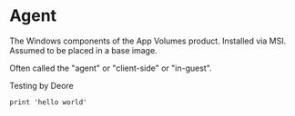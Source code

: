 # Agent

The Windows components of the App Volumes product. Installed via MSI. Assumed to be placed in a base image.

Often called the "agent" or "client-side" or "in-guest".

Testing by Deore


```
print 'hello world'

```